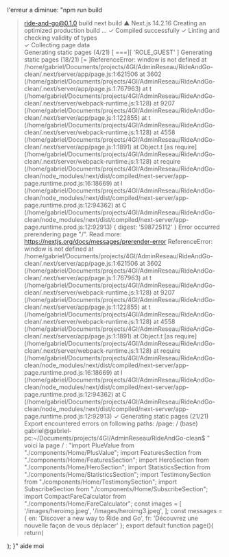 l'erreur a diminue:
"npm run build
> ride-and-go@0.1.0 build
> next build
  ▲ Next.js 14.2.16
   Creating an optimized production build ...
 ✓ Compiled successfully
 ✓ Linting and checking validity of types    
 ✓ Collecting page data    
   Generating static pages (4/21)  [ ===][ 'ROLE_GUEST' ]
   Generating static pages (18/21)  [=   ]ReferenceError: window is not defined
    at /home/gabriel/Documents/projects/4GI/AdminReseau/RideAndGo-clean/.next/server/app/page.js:1:621506
    at 3602 (/home/gabriel/Documents/projects/4GI/AdminReseau/RideAndGo-clean/.next/server/app/page.js:1:767963)
    at t (/home/gabriel/Documents/projects/4GI/AdminReseau/RideAndGo-clean/.next/server/webpack-runtime.js:1:128)
    at 9207 (/home/gabriel/Documents/projects/4GI/AdminReseau/RideAndGo-clean/.next/server/app/page.js:1:122855)
    at t (/home/gabriel/Documents/projects/4GI/AdminReseau/RideAndGo-clean/.next/server/webpack-runtime.js:1:128)
    at 4558 (/home/gabriel/Documents/projects/4GI/AdminReseau/RideAndGo-clean/.next/server/app/page.js:1:1891)
    at Object.t [as require] (/home/gabriel/Documents/projects/4GI/AdminReseau/RideAndGo-clean/.next/server/webpack-runtime.js:1:128)
    at require (/home/gabriel/Documents/projects/4GI/AdminReseau/RideAndGo-clean/node_modules/next/dist/compiled/next-server/app-page.runtime.prod.js:16:18669)
    at I (/home/gabriel/Documents/projects/4GI/AdminReseau/RideAndGo-clean/node_modules/next/dist/compiled/next-server/app-page.runtime.prod.js:12:94362)
    at C (/home/gabriel/Documents/projects/4GI/AdminReseau/RideAndGo-clean/node_modules/next/dist/compiled/next-server/app-page.runtime.prod.js:12:92913) {
  digest: '598725112'
}
Error occurred prerendering page "/". Read more: https://nextjs.org/docs/messages/prerender-error
ReferenceError: window is not defined
    at /home/gabriel/Documents/projects/4GI/AdminReseau/RideAndGo-clean/.next/server/app/page.js:1:621506
    at 3602 (/home/gabriel/Documents/projects/4GI/AdminReseau/RideAndGo-clean/.next/server/app/page.js:1:767963)
    at t (/home/gabriel/Documents/projects/4GI/AdminReseau/RideAndGo-clean/.next/server/webpack-runtime.js:1:128)
    at 9207 (/home/gabriel/Documents/projects/4GI/AdminReseau/RideAndGo-clean/.next/server/app/page.js:1:122855)
    at t (/home/gabriel/Documents/projects/4GI/AdminReseau/RideAndGo-clean/.next/server/webpack-runtime.js:1:128)
    at 4558 (/home/gabriel/Documents/projects/4GI/AdminReseau/RideAndGo-clean/.next/server/app/page.js:1:1891)
    at Object.t [as require] (/home/gabriel/Documents/projects/4GI/AdminReseau/RideAndGo-clean/.next/server/webpack-runtime.js:1:128)
    at require (/home/gabriel/Documents/projects/4GI/AdminReseau/RideAndGo-clean/node_modules/next/dist/compiled/next-server/app-page.runtime.prod.js:16:18669)
    at I (/home/gabriel/Documents/projects/4GI/AdminReseau/RideAndGo-clean/node_modules/next/dist/compiled/next-server/app-page.runtime.prod.js:12:94362)
    at C (/home/gabriel/Documents/projects/4GI/AdminReseau/RideAndGo-clean/node_modules/next/dist/compiled/next-server/app-page.runtime.prod.js:12:92913)
 ✓ Generating static pages (21/21)
> Export encountered errors on following paths:
        /page: /
(base) gabriel@gabriel-pc:~/Documents/projects/4GI/AdminReseau/RideAndGo-clean$ "
voici la page / :
"import PlueValue from "./components/Home/PlusValue";
import FeaturesSection from "./components/Home/FeaturesSection";
import HeroSection from "./components/Home/HeroSection";
import StatisticsSection from "./components/Home/StatisticsSection";
import TestimonySection from "./components/Home/TestimonySection";
import SubscribeSection from "./components/Home/SubscribeSection";
import CompactFareCalculator from "./components/Home/FareCalculator";
const images = [
'/images/heroimg.jpeg',
'/images/heroimg3.jpeg',
 ];
const messages = {
en: 'Discover a new way to Ride and Go',
fr: 'Découvrez une nouvelle façon de vous déplacer'
 };
export default function page(){
return(













 );
}"
aide moi